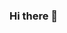 ### Hi there 👋

<!--
**helenavilela/helenavilela** is a ✨ _special_ ✨ repository because its `README.md` (this file) appears on your GitHub profile.

Here are some ideas to get you started:

- 🔭 I’m currently working on ...
- 🌱 I’m currently learning ...programação
- 👯 I’m looking to collaborate on ...
- 🤔 I’m looking for help with ...programação
- 💬 Ask me about ...qualquer coisa
- 📫 How to reach me: ...instagram @helenavilela_
- 😄 Pronouns: ...ela/dela
- ⚡ Fun fact: ...gosto de doces
-->
